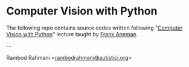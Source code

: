 # Computer Vision with Python

The following repo contains source codes written following "<a href="https://www.udemy.com/computer-vision-with-python/" target="_blank">Computer Vision with Python</a>" lecture taught by <a href="https://www.udemy.com/user/frank-anemaet/">Frank Anemae</a>.

--

Rambod Rahmani <<rambodrahmani@autistici.org>>
